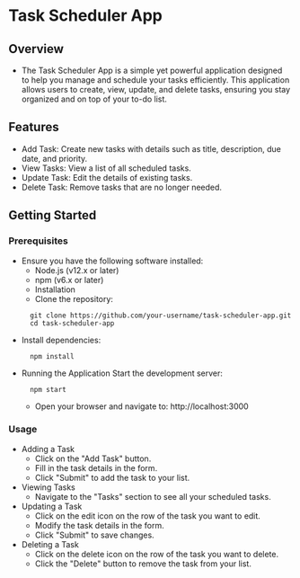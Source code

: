 # Task Scheduler App

## Overview

- The Task Scheduler App is a simple yet powerful application designed to help you manage and schedule your tasks efficiently. This application allows users to create, view, update, and delete tasks, ensuring you stay organized and on top of your to-do list.

## Features

- Add Task: Create new tasks with details such as title, description, due date, and priority.
- View Tasks: View a list of all scheduled tasks.
- Update Task: Edit the details of existing tasks.
- Delete Task: Remove tasks that are no longer needed.

## Getting Started

### Prerequisites

- Ensure you have the following software installed:
  - Node.js (v12.x or later)
  - npm (v6.x or later)
  - Installation
  - Clone the repository:
  ```
    git clone https://github.com/your-username/task-scheduler-app.git
    cd task-scheduler-app
  ```
- Install dependencies:
  ```
    npm install
  ```
- Running the Application
  Start the development server:
  ```
    npm start
  ```
  - Open your browser and navigate to: http://localhost:3000

### Usage

- Adding a Task
  - Click on the "Add Task" button.
  - Fill in the task details in the form.
  - Click "Submit" to add the task to your list.
- Viewing Tasks
  - Navigate to the "Tasks" section to see all your scheduled tasks.
- Updating a Task
  - Click on the edit icon on the row of the task you want to edit.
  - Modify the task details in the form.
  - Click "Submit" to save changes.
- Deleting a Task
  - Click on the delete icon on the row of the task you want to delete.
  - Click the "Delete" button to remove the task from your list.
